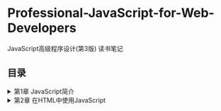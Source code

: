 # Professional-JavaScript-for-Web-Developers
JavaScript高级程序设计(第3版) 读书笔记

## 目录
<details>
<summary>第1章 JavaScript简介</summary>

- [1.1 JavaScript简史](/chapter%201.md#11-JavaScript简史)
- [1.2 JavaScript实现](/chapter%201.md#12-JavaScript实现)
- [1.3 JavaScript版本](/chapter%201.md#13-JavaScript版本)
</details>
<details>
<summary>第2章 在HTML中使用JavaScript</summary>
  
- [2.1 <script>元素](/chapter%202.md#21-script元素)
- [2.2 文档模式](/chapter%202.md#22-文档模式)
- [2.3 元素](/chapter%202.md#23-元素)
</details>
<details>
<summary>第3章 基本概念</summary>

- [3.1 语法](/chapter%203.md#31-语法)
  - [3.1.1 区分大小写](/chapter%203.md#311-区分大小写)
  - [3.1.2 标识符](/chapter%203.md#312-标识符)
  - [3.1.3 注释](/chapter%203.md#313-注释)
  - [3.1.4 严格模式](/chapter%203.md#314-严格模式)
  - [3.1.5 语句](/chapter%203.md#315-语句)
- [3.2 关键字和保留字](/chapter%203.md#32-关键字和保留字)
- [3.3 变量](/chapter%203.md#33-变量)
- [3.4 数据类型](/chapter%203.md#34-数据类型)
  - [3.4.1 typeof操作符](/chapter%203.md#341-typeof操作符)
  - [3.4.2 Undefined类型](/chapter%203.md#342-Undefined类型)
  - [3.4.3 Null类型](/chapter%203.md#343-Null类型)
  - [3.4.4 Boolean类型](/chapter%203.md#344-Boolean类型)
  - [3.4.5 Number类型](/chapter%203.md#345-Number类型)
    - [浮点数值](/chapter%203.md#1-浮点数值)
    - [数值范围](/chapter%203.md#2-数值范围)
    - [NaN](/chapter%203.md#3-NaN)
    - [数值转换](/chapter%203.md#4-数值转换)
  - [3.4.6 String类型](/chapter%203.md#346-String类型)
    - [字符字面量](/chapter%203.md#1-字符字面量)
    - [字符串的特点](/chapter%203.md#2-字符串的特点)
    - [转换为字符串](/chapter%203.md#3-转换为字符串)
  - [3.4.7 Object类型](/chapter%203.md#347-Object类型)
- [3.5 操作符](/chapter%203.md#35-操作符)
  - [3.5.1 一元操作符](/chapter%203.md#351-一元操作符)
    - [递增和递减操作符](/chapter%203.md#1-递增和递减操作符)
    - [一元加和减操作符](/chapter%203.md#2-一元加和减操作符)
  - [3.5.2 位操作符](/chapter%203.md#352-位操作符)
    - [按位非(NOT)](/chapter%203.md#1-按位非NOT)
    - [按位与(AND)](/chapter%203.md#2-按位与AND)
    - [按位或(OR)](/chapter%203.md#3-按位或OR)
    - [按位异或(XOR)](/chapter%203.md#4-按位异或XOR)
    - [左移](/chapter%203.md#5-左移)
    - [有符号右移](/chapter%203.md#6-有符号右移)
    - [无符号右移](/chapter%203.md#7-无符号右移)
  - [3.5.3 布尔操作符](/chapter%203.md#353-布尔操作符)
    - [逻辑非](/chapter%203.md#1-逻辑非)
    - [逻辑与](/chapter%203.md#2-逻辑与)
    - [逻辑或](/chapter%203.md#3-逻辑或)
  - [3.5.4 乘性操作符](/chapter%203.md#354-乘性操作符)
    - [乘法](/chapter%203.md#1-乘法)
    - [除法](/chapter%203.md#2-除法)
    - [求模](/chapter%203.md#3-求模)
  - [3.5.5 加性操作符](/chapter%203.md#355-加性操作符)
    - [加法](/chapter%203.md#1-加法)
    - [减法](/chapter%203.md#2-减法)
  - [3.5.6 关系操作符](/chapter%203.md#356-关系操作符)
  - [3.5.7 相等操作符](/chapter%203.md#357-相等操作符)
    - [相等和不相等](/chapter%203.md#1-相等和不相等)
    - [全等和不全等](/chapter%203.md#2-全等和不全等)
  - [3.5.8 条件从操作符](/chapter%203.md#358-条件从操作符)
  - [3.5.9 赋值操作符](/chapter%203.md#359-赋值操作符)
  - [3.5.10 逗号操作符](/chapter%203.md#3510-逗号操作符)
- [3.6 语句](/chapter%203.md#36-语句)
  - [3.6.1 if语句](/chapter%203.md#361-if语句)
  - [3.6.2 do-while语句](/chapter%203.md#362-do-while语句)
  - [3.6.3 while语句](/chapter%203.md#363-while语句)
  - [3.6.4 for语句](/chapter%203.md#364-for语句)
  - [3.6.5 for-in语句](/chapter%203.md#365-for-in语句)
  - [3.6.6 label语句](/chapter%203.md#366-label语句)
  - [3.6.7 break和continue语句](/chapter%203.md#367-break和continue语句)
  - [3.6.8 with语句](/chapter%203.md#368-with语句)
  - [3.6.9 switch语句](/chapter%203.md#369-switch语句)
- [3.7 函数](/chapter%203.md#37-函数)
  - [3.7.1 理解参数](/chapter%203.md#371-理解参数)
  - [3.7.2 没有重载](/chapter%203.md#372-没有重载)
</details>
<details>
<summary>第4章 变量、作用域和内存问题</summary>
  
- [4.1 基本类型和引用类型的值](/chapter%204.md#41-基本类型和引用类型的值)
  - [4.1.1 动态的属性](/chapter%204.md#411-动态的属性)
  - [4.1.2 复制变量值](/chapter%204.md#412-复制变量值)
  - [4.1.3 传递参数](/chapter%204.md#413-传递参数)
  - [4.1.4 检测类型](/chapter%204.md#414-检测类型)
- [4.2 执行环境及作用域](/chapter%204.md#42-执行环境及作用域)
  - [4.2.1 延长作用域链](/chapter%204.md#421-延长作用域链)
  - [4.2.2 没有块级作用域](/chapter%204.md#422-没有块级作用域)
    - [声明变量](/chapter%204.md#1-声明变量)
    - [查询标识](/chapter%204.md#2-查询标识)
- [4.3 垃圾收集](/chapter%204.md#43-垃圾收集)
  - [4.3.1 标记清除(mark-and-sweep)](/chapter%204.md#431-标记清除mark-and-sweep)
  - [4.3.2 引用计数(reference counting)](/chapter%204.md#432-引用计数reference-counting)
  - [4.3.3 性能问题](/chapter%204.md#4.33-性能问题)
  - [4.3.4 管理内存](/chapter%204.md#4.34-管理内存)
</details>

- [第5章](/chapter%205.md)
- [第6章](/chapter%206.md)
- [第7章](/chapter%207.md)
- [第8章](/chapter%208.md)
